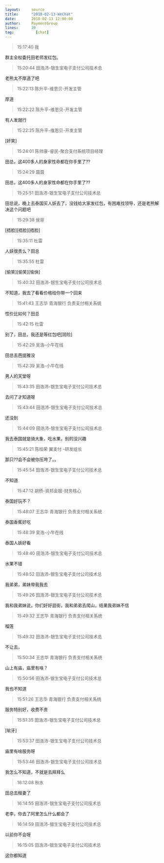 ```yaml
---
layout:     source 
title:      "2018-02-13-WeChat"
date:       2018-02-13 12:00:00
author:     PaymentGroup
lines:      39 
tag:		  [chat]
---
```

> 15:17:40  我  
   
群主全权委托田老师发红包。  
   
> 15:20:44  田浩沛-银生宝电子支付公司技术总  
   
老熊太不厚道了吧  
   
> 15:22:13  陈升平-维恩贝-开发主管  
   
厚道  
   
> 15:22:22  陈升平-维恩贝-开发主管  
   
有人发就行  
   
> 15:22:25  陈升平-维恩贝-开发主管  
   
[奸笑]  
   
> 15:24:01  陈帅康-睿民-聚合支付系统项目经理  
   
田总，这400多人的身家性命都在你手里了??  
   
> 15:24:29  聂聂  
   
田总，这400多人的身家性命都在你手里了??  
   
> 15:25:51  田浩沛-银生宝电子支付公司技术总  
   
田总说，晚上去泰国买人妖去了，没钱给大家发红包，有困难找领导，还是老熊解决这个问题吧  
   
> 15:29:38  侯哥  
   
[捂脸][捂脸][捂脸]  
   
> 15:35:11  杜雷  
   
人妖很贵么？田总  
   
> 15:35:55  杜雷  
   
[偷笑][偷笑][愉快]  
   
> 15:40:32  田浩沛-银生宝电子支付公司技术总  
   
不知道，我去了看看价格给你带一个回来  
   
> 15:41:43  王志华 青海银行 负责支付相关系统  
   
性价比如何？田总  
   
> 15:42:15  杜雷  
   
别了，田总，我还是等红包吧[阴险]  
   
> 15:42:29  吴浩-小牛在线  
   
田总去芭提雅没  
   
> 15:42:39  吴浩-小牛在线  
   
男人的天堂呀  
   
> 15:43:35  田浩沛-银生宝电子支付公司技术总  
   
去问了才知道呀  
   
> 15:43:44  田浩沛-银生宝电子支付公司技术总  
   
还没到  
   
> 15:44:09  田浩沛-银生宝电子支付公司技术总  
   
我去泰国就是骑大象，吃水果，别的没兴趣  
   
> 15:45:21  陈桂荣 翼支付 -研发组长  
   
那只??会不会被你压垮了。。  
   
> 15:45:54  田浩沛-银生宝电子支付公司技术总  
   
不知道  
   
> 15:47:12  胡桥-资邦金服-财务核心  
   
泰国好玩不？  
   
> 15:48:07  王志华 青海银行 负责支付相关系统  
   
泰国香蕉好吃  
   
> 15:48:39  吴浩-小牛在线  
   
泰国人妖好看  
   
> 15:48:40  田浩沛-银生宝电子支付公司技术总  
   
水果不错  
   
> 15:48:52  田浩沛-银生宝电子支付公司技术总  
   
我弟弟，弟妹带我我去  
   
> 15:49:26  田浩沛-银生宝电子支付公司技术总  
   
我和我弟妹说，你们好好逛街，我和弟弟去爬山，结果我弟妹不信  
   
> 15:49:32  王志华 青海银行 负责支付相关系统  
   
榴莲  
   
> 15:49:32  田浩沛-银生宝电子支付公司技术总  
   
不让去，  
   
> 15:50:34  王志华 青海银行 负责支付相关系统  
   
山上有庙，庙里有啥？  
   
> 15:50:56  田浩沛-银生宝电子支付公司技术总  
   
我也不知道  
   
> 15:51:26  王志华 青海银行 负责支付相关系统  
   
服务特别好，收费不贵  
   
> 15:51:35  田浩沛-银生宝电子支付公司技术总  
   
[呲牙]  
   
> 15:53:37  田浩沛-银生宝电子支付公司技术总  
   
庙里有啥服务呀  
   
> 15:53:46  田浩沛-银生宝电子支付公司技术总  
   
我怎么不知道，不就是去拜拜么  
   
> 16:12:08  秋水  
   
田总去租妻了  
   
> 16:14:55  田浩沛-银生宝电子支付公司技术总  
   
老李，你去了阿里怎么什么都会了  
   
> 16:14:59  田浩沛-银生宝电子支付公司技术总  
   
以前你不会呀  
   
> 16:15:05  田浩沛-银生宝电子支付公司技术总  
   
这你都知道  
   
